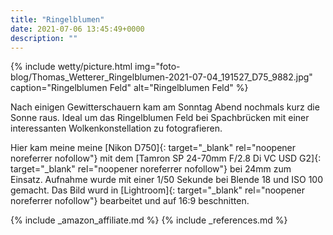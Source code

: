 ```yaml
---
title: "Ringelblumen"
date: 2021-07-06 13:45:49+0000
description: ""
---
```

{% include wetty/picture.html img="foto-blog/Thomas_Wetterer_Ringelblumen-2021-07-04_191527_D75_9882.jpg" caption="Ringelblumen Feld" alt="Ringelblumen Feld" %}

Nach einigen Gewitterschauern kam am Sonntag Abend nochmals kurz die Sonne raus. Ideal um das Ringelblumen Feld bei Spachbrücken mit einer interessanten Wolkenkonstellation zu fotografieren.

Hier kam meine meine [Nikon D750]{: target="_blank" rel="noopener noreferrer nofollow"} mit dem [Tamron SP 24-70mm F/2.8 Di VC USD G2]{: target="_blank" rel="noopener noreferrer nofollow"} bei 24mm zum Einsatz. Aufnahme wurde mit einer 1/50 Sekunde bei Blende 18 und ISO 100 gemacht. Das Bild wurd in [Lightroom]{: target="_blank" rel="noopener noreferrer nofollow"} bearbeitet und auf 16:9 beschnitten.


{% include _amazon_affiliate.md %}
{% include _references.md %}
